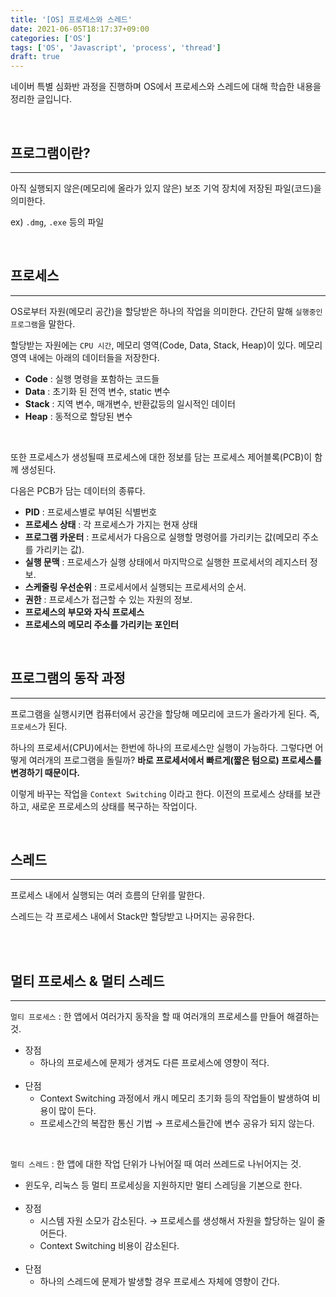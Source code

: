 ```yaml
---
title: '[OS] 프로세스와 스레드'
date: 2021-06-05T18:17:37+09:00
categories: ['OS']
tags: ['OS', 'Javascript', 'process', 'thread']
draft: true
---
```


네이버 특별 심화반 과정을 진행하며 OS에서 프로세스와 스레드에 대해 학습한 내용을 정리한 글입니다.

<br>

<!--more-->

## 프로그램이란?

---

아직 실행되지 않은(메모리에 올라가 있지 않은) 보조 기억 장치에 저장된 파일(코드)을 의미한다.

ex) `.dmg`, `.exe` 등의 파일

<br>

## 프로세스

---

OS로부터 자원(메모리 공간)을 할당받은 하나의 작업을 의미한다. 간단히 말해 `실행중인 프로그램`을 말한다.

할당받는 자원에는 `CPU 시간`, 메모리 영역(Code, Data, Stack, Heap)이 있다.
메모리 영역 내에는 아래의 데이터들을 저장한다.

- **Code** : 실행 명령을 포함하는 코드들
- **Data** : 초기화 된 전역 변수, static 변수
- **Stack** : 지역 변수, 매개변수, 반환값등의 일시적인 데이터
- **Heap** : 동적으로 할당된 변수

<br>

또한 프로세스가 생성될때 프로세스에 대한 정보를 담는 프로세스 제어블록(PCB)이 함께 생성된다.

다음은 PCB가 담는 데이터의 종류다.

- **PID** : 프로세스별로 부여된 식별번호
- **프로세스 상태** : 각 프로세스가 가지는 현재 상태
- **프로그램 카운터** : 프로세서가 다음으로 실행할 명령어를 가리키는 값(메모리 주소를 가리키는 값).
- **실행 문맥** : 프로세스가 실행 상태에서 마지막으로 실행한 프로세서의 레지스터 정보.
- **스케줄링 우선순위** : 프로세서에서 실행되는 프로세서의 순서.
- **권한** : 프로세스가 접근할 수 있는 자원의 정보.
- **프로세스의 부모와 자식 프로세스**
- **프로세스의 메모리 주소를 가리키는 포인터**

<br>

## 프로그램의 동작 과정

---

프로그램을 실행시키면 컴퓨터에서 공간을 할당해 메모리에 코드가 올라가게 된다.
즉, `프로세스`가 된다.

하나의 프로세서(CPU)에서는 한번에 하나의 프로세스만 실행이 가능하다. 그렇다면 어떻게 여러개의 프로그램을 돌릴까?
**바로 프로세서에서 빠르게(짧은 텀으로) 프로세스를 변경하기 때문이다.** 

이렇게 바꾸는 작업을 `Context Switching` 이라고 한다. 이전의 프로세스 상태를 보관하고, 새로운 프로세스의 상태를 복구하는 작업이다.

<br>

## 스레드

---

프로세스 내에서 실행되는 여러 흐름의 단위를 말한다.

스레드는 각 프로세스 내에서 Stack만 할당받고 나머지는 공유한다.

<br><br>

## 멀티 프로세스 & 멀티 스레드

---

`멀티 프로세스` : 한 앱에서 여러가지 동작을 할 때 여러개의 프로세스를 만들어 해결하는 것.

- 장점
  - 하나의 프로세스에 문제가 생겨도 다른 프로세스에 영향이 적다.<br><br>
- 단점
  - Context Switching 과정에서 캐시 메모리 초기화 등의 작업들이 발생하여 비용이 많이 든다.
  - 프로세스간의 복잡한 통신 기법 → 프로세스들간에 변수 공유가 되지 않는다.

<br>

`멀티 스레드` : 한 앱에 대한 작업 단위가 나뉘어질 때 여러 쓰레드로 나뉘어지는 것.

- 윈도우, 리눅스 등 멀티 프로세싱을 지원하지만 멀티 스레딩을 기본으로 한다.<br><br>
- 장점
  - 시스템 자원 소모가 감소된다. → 프로세스를 생성해서 자원을 할당하는 일이 줄어든다.
  - Context Switching 비용이 감소된다.<br><br>
- 단점
  - 하나의 스레드에 문제가 발생할 경우 프로세스 자체에 영향이 간다.
